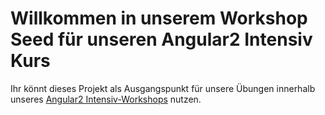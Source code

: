 # Willkommen in unserem Workshop Seed für unseren Angular2 Intensiv Kurs

Ihr könnt dieses Projekt als Ausgangspunkt für unsere Übungen innerhalb unseres [Angular2 Intensiv-Workshops](https://angularjs.de/workshops/angular2-intensiv) nutzen.

